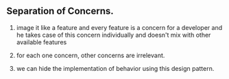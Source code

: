 ## Separation of Concerns. 
1. image it like a feature and every feature is a concern for a developer and he takes case of this concern individually and doesn't mix with other available features

2. for each one concern, other concerns are irrelevant. 

3. we can hide the implementation of behavior using this design pattern.